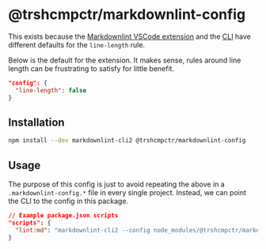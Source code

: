 # @trshcmpctr/markdownlint-config

This exists because the [Markdownlint VSCode extension](https://marketplace.visualstudio.com/items?itemName=DavidAnson.vscode-markdownlint)
and the [CLI](https://www.npmjs.com/package/markdownlint-cli2)
have different defaults for the `line-length` rule.

Below is the default for the extension.
It makes sense,
rules around line length can be frustrating to satisfy for little benefit.

```json
"config": {
  "line-length": false
}
```

## Installation

```sh
npm install --dev markdownlint-cli2 @trshcmpctr/markdownlint-config
```

## Usage

The purpose of this config is just to avoid repeating the above in a
`.markdownlint-config.*` file in every single project.
Instead, we can point the CLI to the config in this package.

```json
// Example package.json scripts
"scripts": {
  "lint:md": "markdownlint-cli2 --config node_modules/@trshcmpctr/markdownlint-config/.markdownlint-cli2.jsonc",
}
```
